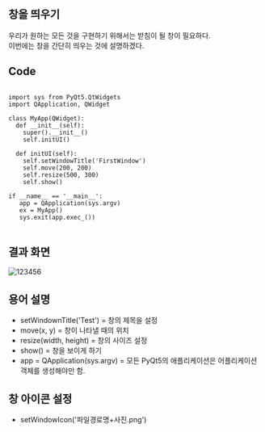 ## 창을 띄우기

우리가 원하는 모든 것을 구현하기 위해서는 받침이 될 창이 필요하다.      
이번에는 창을 간단히 띄우는 것에 설명하겠다.

## Code
<pre>
<code>
import sys from PyQt5.QtWidgets    
import QApplication, QWidget     

class MyApp(QWidget):      
  def __init__(self):      
    super().__init__()     
    self.initUI()      
  
  def initUI(self):     
    self.setWindowTitle('FirstWindow')      
    self.move(200, 200)     
    self.resize(500, 300)     
    self.show()     
    
if __name__ == '__main__':       
   app = QApplication(sys.argv)     
   ex = MyApp()      
   sys.exit(app.exec_())     
</code>
</pre>

## 결과 화면

![123456](https://user-images.githubusercontent.com/64456822/152273205-e5c35e97-8cfa-42c0-8558-0cc2deba64e4.JPG)

## 용어 설명

* setWindownTitle('Test') = 창의 제목을 설정
* move(x, y) = 창이 나타낼 때의 위치
* resize(width, height) = 창의 사이즈 설정
* show() = 창을 보이게 하기
* app = QApplication(sys.argv) = 모든 PyQt5의 애플리케이션은 어플리케이션 객체를 생성해야만 함.

## 창 아이콘 설정

* setWindowIcon('파일경로명+사진.png')

